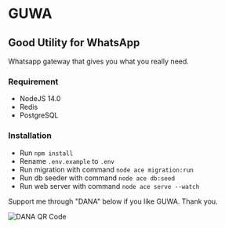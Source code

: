 # GUWA #
## Good Utility for WhatsApp ##

Whatsapp gateway that gives you what you really need.

### Requirement ###
- NodeJS 14.0
- Redis
- PostgreSQL

### Installation ###
- Run `npm install`
- Rename `.env.example` to `.env`
- Run migration with command `node ace migration:run`
- Run db seeder with command `node ace db:seed`
- Run web server with command `node ace serve --watch`

Support me through "DANA" below if you like GUWA. Thank you.

![DANA QR Code](https://khawatears.com/dana.jpeg)
